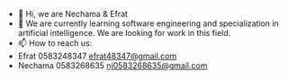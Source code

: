 - 👋 Hi, we are Nechama & Efrat
- 👀 We are currently learning software engineering and specialization in artificial intelligence. We are looking for work in this field.
- 📫 How to reach us:
- Efrat 0583248347  <efrat48347@gmail.com>
- Nechama 0583268635 <nj0583268635@gmail.com>

<!---
EfratNechama/EfratNechama is a ✨ special ✨ repository because its `README.md` (this file) appears on your GitHub profile.
You can click the Preview link to take a look at your changes.
--->
